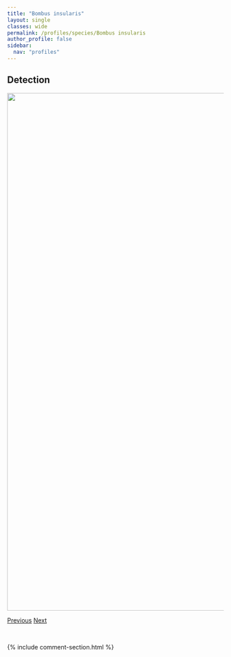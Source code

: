 ```yaml
---
title: "Bombus insularis"
layout: single
classes: wide
permalink: /profiles/species/Bombus insularis
author_profile: false
sidebar:
  nav: "profiles"
---
```


<h2>Detection</h2>

<a href="/ANBC/assets/figures/species/Bombus insularis/range-map.png">
<img src="/ANBC/assets/figures/species/Bombus insularis/range-map.png" height = "1200" width = "800">
</a>

<a href="/profiles/species/Bombus hyperboreus" class="pagination--pager" title="PreviousName">Previous</a> <a href="/profiles/species/Bombus jonellus" class="pagination--pager" title="NextName">Next</a>

<p>&nbsp;</p>

{% include comment-section.html %}

